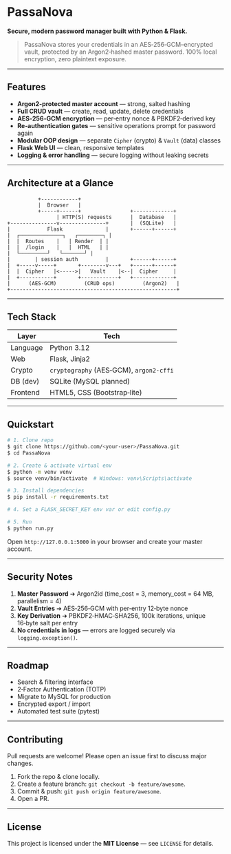 # PassaNova

**Secure, modern password manager built with Python & Flask.**

> PassaNova stores your credentials in an AES‑256‑GCM–encrypted vault, protected by an Argon2‑hashed master password. 100% local encryption, zero plaintext exposure.

---

## Features

- **Argon2‑protected master account** — strong, salted hashing
- **Full CRUD vault** — create, read, update, delete credentials
- **AES‑256‑GCM encryption** — per‑entry nonce & PBKDF2‑derived key
- **Re‑authentication gates** — sensitive operations prompt for password again
- **Modular OOP design** — separate `Cipher` (crypto) & `Vault` (data) classes
- **Flask Web UI** — clean, responsive templates
- **Logging & error handling** — secure logging without leaking secrets

---

## Architecture at a Glance

```
          +------------+
          |  Browser   |
          +-----+------+                +-------------+
                | HTTP(S) requests      |  Database   |
+---------------v---------------+       |  (SQLite)   |
|            Flask              |       +------+------+
|  ┌──────────────┐   ┌────────┐ |
|  |  Routes    |   | Render  | |
|  |  /login    |   |  HTML   | |
|  └─────────┘   └───────┘ |
|        | session auth         |       +------+------+
|  +-----v-----+       +--------v---+   +------+------+
|  |  Cipher   |<----->|   Vault    |<--|  Cipher     |
|  +-----------+       +------------+   +-------------+
|      (AES‑GCM)         (CRUD ops)         (Argon2)   |
+------------------------------------------------------+
```

---

## Tech Stack

| Layer    | Tech                                    |
| -------- | --------------------------------------- |
| Language | Python 3.12                             |
| Web      | Flask, Jinja2                           |
| Crypto   | `cryptography` (AES‑GCM), `argon2‑cffi` |
| DB (dev) | SQLite (MySQL planned)                  |
| Frontend | HTML5, CSS (Bootstrap‑lite)             |

---

## Quickstart

```bash
# 1. Clone repo
$ git clone https://github.com/<your‑user>/PassaNova.git
$ cd PassaNova

# 2. Create & activate virtual env
$ python -m venv venv
$ source venv/bin/activate  # Windows: venv\Scripts\activate

# 3. Install dependencies
$ pip install -r requirements.txt

# 4. Set a FLASK_SECRET_KEY env var or edit config.py

# 5. Run
$ python run.py
```

Open `http://127.0.0.1:5000` in your browser and create your master account.

---

## Security Notes

1. **Master Password** ➔ Argon2id (time_cost = 3, memory_cost = 64 MB, parallelism = 4)
2. **Vault Entries** ➔ AES‑256‑GCM with per‑entry 12‑byte nonce
3. **Key Derivation** ➔ PBKDF2‑HMAC‑SHA256, 100k iterations, unique 16‑byte salt per entry
4. **No credentials in logs** — errors are logged securely via `logging.exception()`.

---

## Roadmap

- Search & filtering interface
- 2‑Factor Authentication (TOTP)
- Migrate to MySQL for production
- Encrypted export / import
- Automated test suite (pytest)

---

## Contributing

Pull requests are welcome! Please open an issue first to discuss major changes.

1. Fork the repo & clone locally.
2. Create a feature branch: `git checkout -b feature/awesome`.
3. Commit & push: `git push origin feature/awesome`.
4. Open a PR.

---

## License

This project is licensed under the **MIT License** — see `LICENSE` for details.
